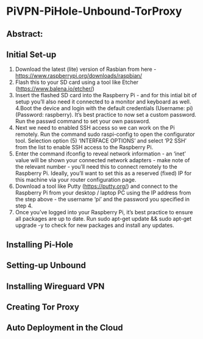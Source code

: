 # PiVPN-PiHole-Unbound-TorProxy 

## Abstract:



## Initial Set-up

1. Download the latest (lite) version of Rasbian from here - https://www.raspberrypi.org/downloads/raspbian/
2. Flash this to your SD card using a tool like Etcher (https://www.balena.io/etcher/)
3. Insert the flashed SD card into the Raspberry Pi - and for this intial bit of setup you’ll also need it connected to a monitor and keyboard as well.
4.Boot the device and login with the default credentials (Username: pi) (Password: raspberry). It’s best practice to now set a custom password. Run the      passwd command to set your own password.
5. Next we need to enabled SSH access so we can work on the Pi remotely. Run the command sudo raspi-config to open the configurator tool.
Selection option (5) ‘INTERFACE OPTIONS’ and select ‘P2 SSH’ from the list to enable SSH access to the Raspberry Pi.
6. Enter the command ifconfig to reveal network information - an ‘inet’ value will be shown your connected network adapters - make note of the relevant number - you’ll need this to connect remotely to the Raspberry Pi.
Ideally, you’ll want to set this as a reserved (fixed) IP for this machine via your router configuration page.
7. Download a tool like Putty (https://putty.org/) and connect to the Raspberry Pi from your desktop / laptop PC using the IP address from the step above - the username ‘pi’ and the password you specified in step 4.
8. Once you’ve logged into your Raspberry Pi, it’s best practice to ensure all packages are up to date. Run sudo apt-get update && sudo apt-get upgrade -y to check for new packages and install any updates.


## Installing Pi-Hole



## Setting-up Unbound



## Installing Wireguard VPN




## Creating Tor Proxy




## Auto Deployment in the Cloud
